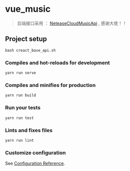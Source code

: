 # vue_music

> 后端接口采用 ： [NeteaseCloudMusicApi](https://binaryify.github.io/NeteaseCloudMusicApi/#/?id=%e5%ae%89%e8%a3%85&utm_medium=social&utm_oi=776922066283675648) , 感谢大佬！！

## Project setup
```
bash creact_base_api.sh
```

### Compiles and hot-reloads for development
```
yarn run serve
```

### Compiles and minifies for production
```
yarn run build
```

### Run your tests
```
yarn run test
```

### Lints and fixes files
```
yarn run lint
```

### Customize configuration
See [Configuration Reference](https://cli.vuejs.org/config/).
